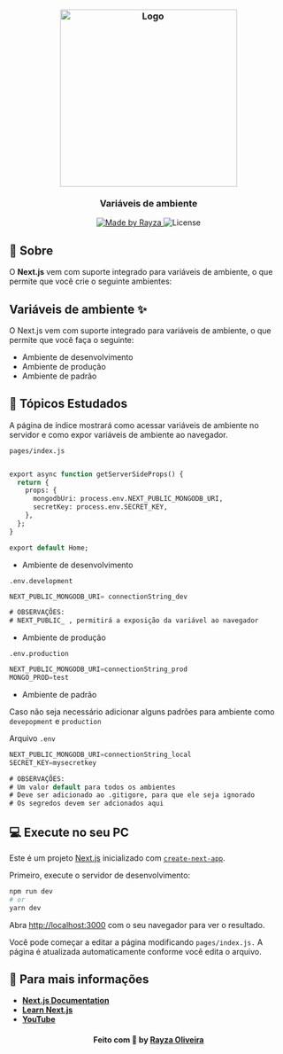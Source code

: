 <h3 align="center">
    <img alt="Logo" title="#logo" width="320px" src="https://camo.githubusercontent.com/54d64f1260052c96ce70c540bd64ee83edbe865aa765941bbc012821744fe265/68747470733a2f2f6173736574732e7a6569742e636f2f696d6167652f75706c6f61642f76313533383336313039312f7265706f7369746f726965732f6e6578742d6a732f6e6578742d6a732e706e67">
    <br />
    <br />
    <b>Variáveis de ambiente </b>
    <br />
</h3>
<p align="center">
  <a href="https://www.linkedin.com/in/rayza-oliveira-costa-482658129/">
    <img alt="Made by Rayza" src="https://img.shields.io/badge/made%20by-Rayza%20Oliveira-black">
  </a>
  <img alt="License" src="https://img.shields.io/badge/licence-MIT-black">
</p>
<a id="sobre"></a>

## :bookmark: Sobre

 O <strong>Next.js</strong> vem com suporte integrado para variáveis de ambiente, o que permite que você crie o seguinte ambientes:


## Variáveis de ambiente :sparkles:

 O Next.js vem com suporte integrado para variáveis de ambiente, o que permite que você faça o seguinte:

  - Ambiente de desenvolvimento
  - Ambiente de produção
  - Ambiente de padrão

## 📌 Tópicos Estudados

 A página de índice mostrará como acessar variáveis de ambiente no servidor e como expor variáveis de ambiente ao navegador.
 
`pages/index.js`
```sql

export async function getServerSideProps() {
  return {
    props: {
      mongodbUri: process.env.NEXT_PUBLIC_MONGODB_URI,
      secretKey: process.env.SECRET_KEY,
    },
  };
}

export default Home;
```

- Ambiente de desenvolvimento

`.env.development` 

```sql
NEXT_PUBLIC_MONGODB_URI= connectionString_dev

# OBSERVAÇÕES:
# NEXT_PUBLIC_ , permitirá a exposição da variável ao navegador  
```

- Ambiente de produção

`.env.production` 

```sql
NEXT_PUBLIC_MONGODB_URI=connectionString_prod
MONGO_PROD=test
```

- Ambiente de padrão

Caso não seja necessário adicionar alguns padrões para ambiente como `devepopment` e `production`

Arquivo `.env`

```sql
NEXT_PUBLIC_MONGODB_URI=connectionString_local
SECRET_KEY=mysecretkey

# OBSERVAÇÕES:
# Um valor default para todos os ambientes
# Deve ser adicionado ao .gitigore, para que ele seja ignorado
# Os segredos devem ser adcionados aqui
```
</p>

## :computer: Execute no seu PC 

Este é um projeto [Next.js](https://nextjs.org/) inicializado com [`create-next-app`](https://github.com/vercel/next.js/tree/canary/packages/create-next-app).


Primeiro, execute o servidor de desenvolvimento:

```bash
npm run dev
# or
yarn dev
```

Abra [http://localhost:3000](http://localhost:3000) com o seu navegador para ver o resultado.

Você pode começar a editar a página modificando `pages/index.js.` A página é atualizada automaticamente conforme você edita o arquivo.

## :rocket: Para mais informações


- **[Next.js Documentation](https://nextjs.org/docs)**
- **[Learn Next.js](https://nextjs.org/learn)**
- **[YouTube](https://www.youtube.com/watch?v=KCujq1URx2E)**


<h4 align="center">
    Feito com 🖤 by <a href="https://www.linkedin.com/in/rayza-oliveira-costa-482658129/" target="_blank">Rayza Oliveira</a>
</h4>
<!-- 
## Deploy on Vercel

The easiest way to deploy your Next.js app is to use the [Vercel Platform](https://vercel.com/import?utm_medium=default-template&filter=next.js&utm_source=create-next-app&utm_campaign=create-next-app-readme) from the creators of Next.js.

Check out our [Next.js deployment documentation](https://nextjs.org/docs/deployment) for more details. -->



